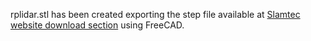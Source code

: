 rplidar.stl has been created exporting the step file available at [Slamtec website download section](http://www.slamtec.com/en/Support#rplidar-a-series) using FreeCAD.

